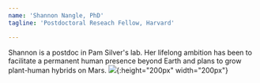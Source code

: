 ```yaml
---
name: 'Shannon Nangle, PhD'
tagline: 'Postdoctoral Reseach Fellow, Harvard'

---
```


Shannon is a postdoc in Pam Silver's lab. Her lifelong ambition has been to facilitate a permanent human presence beyond Earth and plans to grow plant-human hybrids on Mars. ![](https://viriditas-org.github.io/photos/shannon.png){:height="200px" width="200px"}
